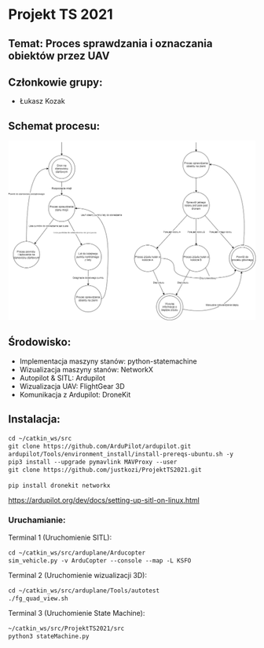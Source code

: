 # Projekt TS 2021
## Temat: Proces sprawdzania i oznaczania obiektów przez UAV
## Członkowie grupy:
- Łukasz Kozak
## Schemat procesu:
![Schemat](img/Schemat.png)
## Środowisko:
- Implementacja maszyny stanów: python-statemachine
- Wizualizacja maszyny stanów: NetworkX
- Autopilot & SITL: Ardupilot
- Wizualizacja UAV: FlightGear 3D
- Komunikacja z Ardupilot: DroneKit
## Instalacja:
```
cd ~/catkin_ws/src
git clone https://github.com/ArduPilot/ardupilot.git
ardupilot/Tools/environment_install/install-prereqs-ubuntu.sh -y
pip3 install --upgrade pymavlink MAVProxy --user
git clone https://github.com/justkozi/ProjektTS2021.git

pip install dronekit networkx 
```
https://ardupilot.org/dev/docs/setting-up-sitl-on-linux.html
### Uruchamianie:
Terminal 1 (Uruchomienie SITL):
```
cd ~/catkin_ws/src/arduplane/Arducopter
sim_vehicle.py -v ArduCopter --console --map -L KSFO
```
Terminal 2 (Uruchomienie wizualizacji 3D):
```
cd ~/catkin_ws/src/arduplane/Tools/autotest
./fg_quad_view.sh
```
Terminal 3 (Uruchomienie State Machine):
```
~/catkin_ws/src/ProjektTS2021/src
python3 stateMachine.py
```

[comment]: <> (### ToDo)

[comment]: <> (- [x] Python state machine - konsolowo - przeskakiwanie po stanach )

[comment]: <> (- [x] Znaleźć projekt z symulacją UAV - https://ardupilot.org/dev/docs/ros-gazebo.html)

[comment]: <> (- [ ] Stałe ze StateMAchine.py do YAML-a )

[comment]: <> (- [x] plt.figure - przekazywać AX &#40;na nowo ładowane grafu&#41;)
